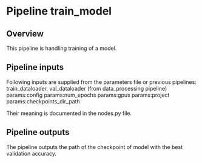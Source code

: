 # Pipeline train_model

## Overview

This pipeline is handling training of a model.

## Pipeline inputs
Following inputs are supplied from the parameters file or previous pipelines:
train_dataloader, val_dataloader (from data_processing pipeline)
params:config
params:num_epochs
params:gpus 
params:project
params:checkpoints_dir_path

Their meaning is documented in the nodes.py file.

## Pipeline outputs

The pipeline outputs the path of the checkpoint of model with the best validation accuracy.
